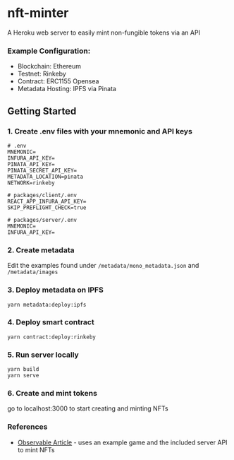 # nft-minter
A Heroku web server to easily mint non-fungible tokens via an API

### Example Configuration: 
* Blockchain: Ethereum
* Testnet: Rinkeby
* Contract: ERC1155 Opensea
* Metadata Hosting: IPFS via Pinata

## Getting Started

### 1. Create .env files with your mnemonic and API keys

```
# .env
MNEMONIC=
INFURA_API_KEY=
PINATA_API_KEY=
PINATA_SECRET_API_KEY=
METADATA_LOCATION=pinata
NETWORK=rinkeby
```

```
# packages/client/.env
REACT_APP_INFURA_API_KEY=
SKIP_PREFLIGHT_CHECK=true
```

```
# packages/server/.env
MNEMONIC=
INFURA_API_KEY=
```


### 2. Create metadata

Edit the examples found under ```/metadata/mono_metadata.json``` and ```/metadata/images```

### 3. Deploy metadata on IPFS

```
yarn metadata:deploy:ipfs 
```

### 4. Deploy smart contract
```
yarn contract:deploy:rinkeby
```

### 5. Run server locally

```
yarn build
yarn serve
```

### 6. Create and mint tokens
go to localhost:3000 to start creating and minting NFTs


### References

* [Observable Article](https://observablehq.com/@polats/web-3-0-explorable-3-nfts-game-items-with-real-world-value) - uses an example game and the included server API to mint NFTs
